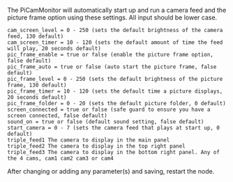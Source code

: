 The PiCamMonitor will automatically start up and run a camera feed and the picture frame option using these settings. All input should be lower case.

    cam_screen_level = 0 - 250 (sets the default brightness of the camera feed, 130 default)
    cam_screen_timer = 10 - 120 (sets the default amount of time the feed will play, 20 seconds default)
    pic_frame_enable = true or false (enable the picture frame option, false default)
    pic_frame_auto = true or false (auto start the picture frame, false default)
    pic_frame_level = 0 - 250 (sets the default brightness of the picture frame, 130 default)
    pic_frame_timer = 10 - 120 (sets the default time a picture displays, 20 seconds default)
    pic_frame_folder = 0 - 20 (sets the default picture folder, 0 default)
    screen_connected = true or false (safe guard to ensure you have a screen connected, false default)
    sound_on = true or false (default sound setting, false default)
    start_camera = 0 - 7 (sets the camera feed that plays at start up, 0 default)
    triple_feed1 The camera to display in the main panel
    triple_feed2 The camera to display in the top right panel
    triple_feed3 The camera to display in the bottom right panel. Any of the 4 cams, cam1 cam2 cam3 or cam4

After changing or adding any parameter(s) and saving, restart the node.

